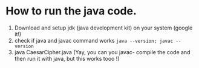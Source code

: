 # How to run the java code.
1. Download and setup jdk (java development kit) on your system (google it!)
2. check if java and javac command works 
    `java --version; javac --version`
3. java CaesarCipher.java (Yay, you can you javac- compile the code and then run it with java, but this works tooo !) 